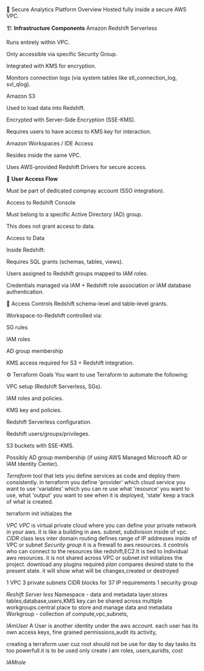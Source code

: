 🔐 Secure Analytics Platform Overview
Hosted fully inside a secure AWS VPC.

🏗️ **Infrastructure Components**
Amazon Redshift Serverless

Runs entirely within VPC.

Only accessible via specific Security Group.

Integrated with KMS for encryption.

Monitors connection logs (via system tables like stl_connection_log, svl_qlog).

Amazon S3

Used to load data into Redshift.

Encrypted with Server-Side Encryption (SSE-KMS).

Requires users to have access to KMS key for interaction.

Amazon Workspaces / IDE Access

Resides inside the same VPC.

Uses AWS-provided Redshift Drivers for secure access.

👥 **User Access Flow**

Must be part of dedicated compnay account (SSO integration).

Access to Redshift Console

Must belong to a specific Active Directory (AD) group.

This does not grant access to data.

Access to Data

Inside Redshift:

Requires SQL grants (schemas, tables, views).

Users assigned to Redshift groups mapped to IAM roles.

Credentials managed via IAM + Redshift role association or IAM database authentication.

🧱 Access Controls
Redshift schema-level and table-level grants.

Workspace-to-Redshift controlled via:

SG rules

IAM roles

AD group membership

KMS access required for S3 + Redshift integration.

⚙️ Terraform Goals
You want to use Terraform to automate the following:

VPC setup (Redshift Serverless, SGs).

IAM roles and policies.

KMS key and policies.

Redshift Serverless configuration.

Redshift users/groups/privileges.

S3 buckets with SSE-KMS.

Possibly AD group membership (if using AWS Managed Microsoft AD or IAM Identity Center).

*Terraform*
tool that lets you define services as code and deploy them consistently.
in terraform you define 'provider' which cloud service you want to use
'variables' which you can re use
what 'resource' you want to use, what 'output' you want to see when it is deployed,
'state' keep a track of what is created.

terraform init initialzes the 

*VPC*
*VPC* is virtual private cloud where you can define your private network in your aws. it is like a building in aws.
subnet, subdivision inside of vpc.
*CIDR* class less inter domain routing defines range of IP addresses inside of VPC or subnet
*Security group* it is a firewall to aws resources. it controls who can connect to the resources like redshift,EC2.It is tied to individual aws resources. it is not shared across VPC or subnet
*init* initializes the project. download any plugins required
*plan* compares desired state to the present state. it will show what will be changes,created or destroyed

1 VPC
3 private subnets
CIDR blocks for 37 IP requirements
1 security group 

*Reshift Server less*
Namespace - data and metadata layer.stores tables,database,users,KMS key.can be shared across multiple workgroups.central place to store and manage data and metadata
Workgroup - collection of compute,vpc,subnets,

*IAmUser*
A User is another identity under the aws account. each user has its own access keys, fine grained permissions,audit its activity,

creating a terraform user cuz root should not be use for day to day tasks its too powerfull.it is to be used only create i am roles, users,auridts, cost

*IAMrole*